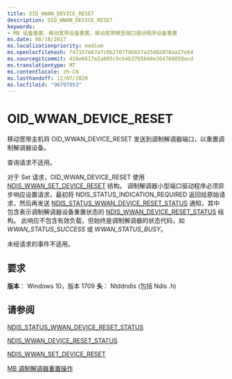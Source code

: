 ```yaml
---
title: OID_WWAN_DEVICE_RESET
description: OID_WWAN_DEVICE_RESET
keywords:
- MB 设备重置，移动宽带设备重置，移动宽带微型端口驱动程序设备重置
ms.date: 08/18/2017
ms.localizationpriority: medium
ms.openlocfilehash: f47157e67a7c0b2707f0b657a25d82078aa27e64
ms.sourcegitcommit: 418e6617e2a695c9cb4b37b5b60e264760858acd
ms.translationtype: MT
ms.contentlocale: zh-CN
ms.lasthandoff: 12/07/2020
ms.locfileid: "96797953"
---
```

# <a name="oid_wwan_device_reset"></a>OID_WWAN_DEVICE_RESET

移动宽带主机将 OID_WWAN_DEVICE_RESET 发送到调制解调器端口，以重置调制解调器设备。

查询请求不适用。

对于 Set 请求，OID_WWAN_DEVICE_RESET 使用 [NDIS_WWAN_SET_DEVICE_RESET](/windows-hardware/drivers/ddi/ndiswwan/ns-ndiswwan-_ndis_wwan_set_device_reset) 结构。 调制解调器小型端口驱动程序必须异步响应设置请求，最初将 NDIS_STATUS_INDICATION_REQUIRED 返回给原始请求，然后再发送 [NDIS_STATUS_WWAN_DEVICE_RESET_STATUS](ndis-status-wwan-device-reset-status.md) 通知，其中包含表示调制解调器设备重置状态的 [NDIS_WWAN_DEVICE_RESET_STATUS](/windows-hardware/drivers/ddi/ndiswwan/ns-ndiswwan-_ndis_wwan_device_reset_status) 结构。 此响应不包含有效负载，但始终是调制解调器的状态代码，如 *WWAN_STATUS_SUCCESS* 或 *WWAN_STATUS_BUSY*。

未经请求的事件不适用。

## <a name="requirements"></a>要求

**版本**： Windows 10，版本 1709 **头**： Ntddndis (包括 Ndis .h) 

## <a name="see-also"></a>请参阅

[NDIS_STATUS_WWAN_DEVICE_RESET_STATUS](ndis-status-wwan-device-reset-status.md)

[NDIS_WWAN_DEVICE_RESET_STATUS](/windows-hardware/drivers/ddi/ndiswwan/ns-ndiswwan-_ndis_wwan_device_reset_status)

[NDIS_WWAN_SET_DEVICE_RESET](/windows-hardware/drivers/ddi/ndiswwan/ns-ndiswwan-_ndis_wwan_set_device_reset)

[MB 调制解调器重置操作](mb-modem-reset-operations.md)
